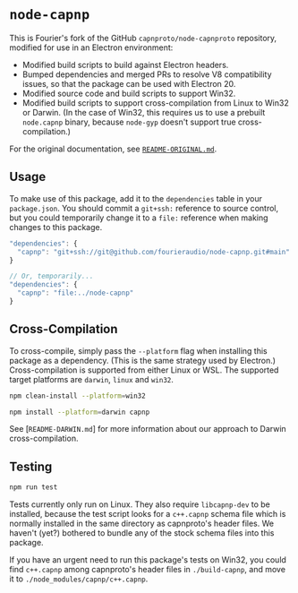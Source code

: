 # `node-capnp`

This is Fourier's fork of the GitHub `capnproto/node-capnproto` repository, modified for use in an
Electron environment:

* Modified build scripts to build against Electron headers.
* Bumped dependencies and merged PRs to resolve V8 compatibility issues, so that the package can
  be used with Electron 20.
* Modified source code and build scripts to support Win32.
* Modified build scripts to support cross-compilation from Linux to Win32 or Darwin. (In the case of
  Win32, this requires us to use a prebuilt `node.capnp` binary, because `node-gyp` doesn't support
  true cross-compilation.)

For the original documentation, see [`README-ORIGINAL.md`](README-ORIGINAL.md).

## Usage

To make use of this package, add it to the `dependencies` table in your `package.json`. You should
commit a `git+ssh:` reference to source control, but you could temporarily change it to a `file:`
reference when making changes to this package.

```js
"dependencies": {
  "capnp": "git+ssh://git@github.com/fourieraudio/node-capnp.git#main"
}

// Or, temporarily...
"dependencies": {
  "capnp": "file:../node-capnp"
}
```

## Cross-Compilation

To cross-compile, simply pass the `--platform` flag when installing this package as a dependency.
(This is the same strategy used by Electron.) Cross-compilation is supported from either Linux or
WSL. The supported target platforms are `darwin`, `linux` and `win32`.

```bash
npm clean-install --platform=win32

npm install --platform=darwin capnp
```

See [`README-DARWIN.md`] for more information about our approach to Darwin cross-compilation.


## Testing

```bash
npm run test
```

Tests currently only run on Linux. They also require `libcapnp-dev` to be installed, because the
test script looks for a `c++.capnp` schema file which is normally installed in the same directory as
capnproto's header files. We haven't (yet?) bothered to bundle any of the stock schema files into
this package.

If you have an urgent need to run this package's tests on Win32, you could find `c++.capnp` among
capnproto's header files in `./build-capnp`, and move it to `./node_modules/capnp/c++.capnp`.
